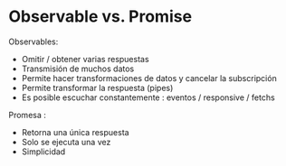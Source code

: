 # Observable vs. Promise

Observables:

-   Omitir / obtener varias respuestas
-   Transmisión de muchos datos
-   Permite hacer transformaciones de datos y cancelar la subscripción
-   Permite transformar la respuesta (pipes)
-   Es posible escuchar constantemente : eventos / responsive / fetchs

Promesa :

-   Retorna una única respuesta
-   Solo se ejecuta una vez
-   Simplicidad